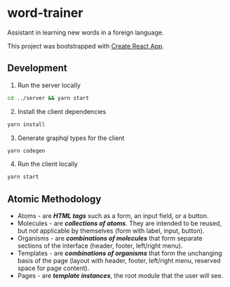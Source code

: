 # word-trainer

Assistant in learning new words in a foreign language.

This project was bootstrapped with [Create React App](https://github.com/facebook/create-react-app).

## Development

1. Run the server locally

```bash
cd ../server && yarn start
```

2. Install the client dependencies

```bash
yarn install
```

3. Generate graphql types for the client

```bash
yarn codegen
```

4. Run the client locally

```bash
yarn start
```

## Atomic Methodology

- Atoms - are **_HTML tags_** such as a form, an input field, or a button.
- Molecules - are **_collections of atoms_**. They are intended to be reused, but not applicable by themselves (form with label, input, button).
- Organisms - are **_combinations of molecules_** that form separate sections of the interface (header, footer, left/right menu).
- Templates - are **_combinations of organisms_** that form the unchanging basis of the page (layout with header, footer, left/right menu, reserved space for page content).
- Pages - are **_template instances_**, the root module that the user will see.
